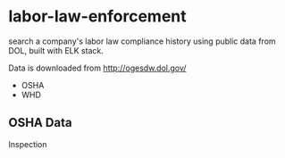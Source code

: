 labor-law-enforcement
=====================

search a company's labor law compliance history using public data from DOL, built with ELK stack. 

Data is downloaded from http://ogesdw.dol.gov/

- OSHA
- WHD

OSHA Data
---------

Inspection
